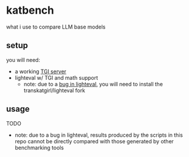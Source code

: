 # katbench
what i use to compare LLM base models

## setup

you will need:

- a working [TGI server](https://huggingface.co/docs/text-generation-inference/en/index)
- lighteval w/ TGI and math support
	- note: due to a [bug in lighteval](https://github.com/huggingface/lighteval/pull/502), you will need to install the transkatgirl/lighteval fork

## usage

TODO

- note: due to a bug in lighteval, results produced by the scripts in this repo cannot be directly compared with those generated by other benchmarking tools